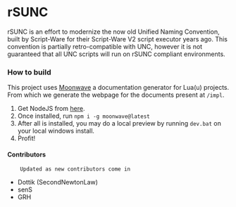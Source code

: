 # rSUNC

rSUNC is an effort to modernize the now old Unified Naming Convention, built by Script-Ware for their Script-Ware V2 script executor years ago. This convention is partially retro-compatible with UNC, however it is not guaranteed that all UNC scripts will run on rSUNC compliant environments.

### How to build

This project uses [Moonwave](https://eryn.io/moonwave/) a documentation generator for Lua(u) projects. From which we generate the webpage for the documents present at `/impl`.

1. Get NodeJS from [here](https://nodejs.org/en).
2. Once installed, run `npm i -g moonwave@latest`
3. After all is installed, you may do a local preview by running `dev.bat` on your local windows install.
4. Profit!

#### Contributors
        Updated as new contributors come in
- Dottik (SecondNewtonLaw)
- senS
- GRH